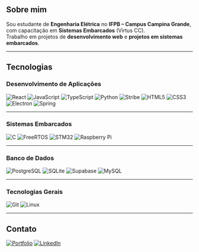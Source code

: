 ## Sobre mim
Sou estudante de **Engenharia Elétrica** no **IFPB – Campus Campina Grande**, com capacitação em **Sistemas Embarcados** (Virtus CC).  
Trabalho em projetos de **desenvolvimento web** e **projetos em sistemas embarcados**.

---

## Tecnologias
<div align="left">

  <h3>Desenvolvimento de Aplicações</h3>
  <img src="https://img.shields.io/badge/React-0f1117?style=flat&logo=react&logoColor=61DAFB" alt="React" />
  <img src="https://img.shields.io/badge/JavaScript-0f1117?style=flat&logo=javascript&logoColor=F7DF1E" alt="JavaScript" />
  <img src="https://img.shields.io/badge/TypeScript-0f1117?style=flat&logo=typescript&logoColor=3178C6" alt="TypeScript" />
  <img src="https://img.shields.io/badge/Python-0f1117?style=flat&logo=python&logoColor=3776AB" alt="Python" />
  <img src="https://img.shields.io/badge/Stribe-0f1117?style=flat&logo=stripe&logoColor=00AFE1" alt="Stribe" />
  <img src="https://img.shields.io/badge/HTML5-0f1117?style=flat&logo=html5&logoColor=E34F26" alt="HTML5" />
  <img src="https://img.shields.io/badge/CSS3-0f1117?style=flat&logo=css3&logoColor=1572B6" alt="CSS3" />
  <img src="https://img.shields.io/badge/Electron-0f1117?style=flat&logo=electron&logoColor=47848F" alt="Electron" />
  <img src="https://img.shields.io/badge/Spring-0f1117?style=flat&logo=spring&logoColor=6DB33F" alt="Spring" />

  <hr>

  <h3>Sistemas Embarcados</h3>
  <img src="https://img.shields.io/badge/C-0f1117?style=flat&logo=c&logoColor=00599C" alt="C" />
  <img src="https://img.shields.io/badge/FreeRTOS-0f1117?style=flat&logo=freertos&logoColor=F69E1E" alt="FreeRTOS" />
  <img src="https://img.shields.io/badge/STM32-0f1117?style=flat&logo=stmicroelectronics&logoColor=009639" alt="STM32" />
  <img src="https://img.shields.io/badge/Raspberry_Pi-0f1117?style=flat&logo=raspberry-pi&logoColor=A22846" alt="Raspberry Pi" />

  <hr>

  <h3>Banco de Dados</h3>
  <img src="https://img.shields.io/badge/PostgreSQL-0f1117?style=flat&logo=postgresql&logoColor=336791" alt="PostgreSQL" />
  <img src="https://img.shields.io/badge/SQLite-0f1117?style=flat&logo=sqlite&logoColor=003B57" alt="SQLite" />
  <img src="https://img.shields.io/badge/Supabase-0f1117?style=flat&logo=supabase&logoColor=3ECF8E" alt="Supabase" />
  <img src="https://img.shields.io/badge/MySQL-0f1117?style=flat&logo=mysql&logoColor=4479A1" alt="MySQL" />

  <hr>

  <h3>Tecnologias Gerais</h3>
  <img src="https://img.shields.io/badge/Git-0f1117?style=flat&logo=git&logoColor=F05032" alt="Git" />
  <img src="https://img.shields.io/badge/Linux-0f1117?style=flat&logo=linux&logoColor=FCC624" alt="Linux" />

</div>

---

## Contato
[![Portfolio](https://img.shields.io/badge/Portfolio-111111?style=flat&logo=About.me&logoColor=cccccc)](https://athavus.github.io/portfolio)
[![LinkedIn](https://img.shields.io/badge/LinkedIn-111111?style=flat&logo=linkedin&logoColor=cccccc)](https://www.linkedin.com/in/miguel-ryan-freitas)

